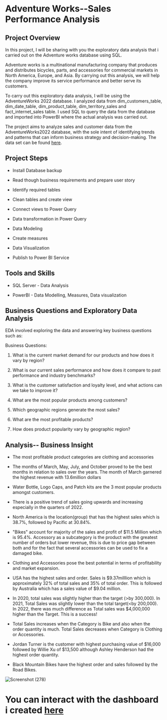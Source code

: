 # Adventure Works--Sales Performance Analysis


## Project Overview
In this project, I will be sharing with you the exploratory data analysis that i carried out on the Adventure works database using SQL. 

Adventure works is a multinational manufacturing company that produces and distributes bicycles, parts, and accessories for commercial markets in North America, Europe, and Asia. By carrying out this analysis, we will help the company improve its service performance and better serve its customers.

To carry out this exploratory data analysis, I will be using the AdventureWorks 2022 database. I analyzed data from dim_customers_table, dim_date_table, dim_product_table, dim_territory_sales and fact_internet_sales table. I used SQL to query the data from the database and imported into PowerBI where the actual analysis was carried out.

The project aims to analyze sales and customer data from the AdventureWorks2022 database, with the sole intent of identifying trends and patterns that can inform business strategy and decision-making.
The data set can be found [here](https://learn.microsoft.com/en-us/sql/samples/adventureworks-install-configure?view=sql-server-ver16&tabs=ssms).


## Project Steps
- Install Database backup

- Read though business requirements and prepare user story

- Identify required tables

- Clean tables and create view

- Connect views to Power Query

- Data transformation in Power Query

- Data Modeling

- Create measures

- Data Visualization

- Publish to Power BI Service


## Tools and Skills 
- SQL Server - Data Analysis

- PowerBI - Data Modelling, Measures, Data visualization

## Business Questions and Exploratory Data Analysis
EDA involved exploring the data and answering key business questions such as:

Business Questions:
1.	What is the current market demand for our products and how does it vary by region?

2.	What is our current sales performance and how does it compare to past performance and industry benchmarks?

3.	What is the customer satisfaction and loyalty level, and what actions can we take to improve it?
   
4.	What are the most popular products among customers?
5.	Which geographic regions generate the most sales?
6.	What are the most profitable products?
7.	How does product popularity vary by geographic region?


## Analysis-- Business Insight
- The most profitable product categories are clothing and accessories
- The months of March, May, July, and October proved to be the best months in relation to sales over the years. The month of March garnered the highest revenue with 13.6million dollars
- Water Bottle, Logo Caps, and Patch kits are the 3 most popular products amongst customers.
- There is a positive trend of sales going upwards and increasing especially in the quarters of 2022.

- North America is the location(group) that has the highest sales which is 38.7%, followed by Pacific at 30.84%.

- "Bikes" account for majority of the sales and profit of $11.5 Million which is 95.4%. Accessory as a subcategory is the product with the greatest number of orders but lower revenue, this is due to price gap between both and for the fact that several accessories can be used to fix a damaged bike.
- Clothing and Accessories pose the best potential in terms of profitability and market expansion.

- USA has the highest sales and order. Sales is $9.37milllion which is approximately 32% of total sales and 35% of total order. This is followed by Australia which has a sales value of $9.04 million.

- In 2020, total sales was slightly higher than the target (>by 300,000). In 2021, Total Sales was slightly lower than the total target(<by 200,000). In 2022, there was much difference as Total sales was $4,000,000 higher than the Target. This is a success!

- Total Sales increases when the Category is Bike and also when the order quantity is much. Total Sales decreases when Category is Clothing or Accessories.

- Jordan Turner is the customer with highest purchasing value of $16,000 followed by Willie Xu of $13,500 although Ashley Henderson had the highest order quantity.

- Black Mountain Bikes have the highest order and sales followed by the Road Bikes.


  
![Screenshot (278)](https://github.com/NofisatAdegbenro/Sales-Performance-Analysis/assets/146222025/c72cc247-445a-4893-bc22-1338686938d8)

# You can interact with the dashboard i created [here](https://app.powerbi.com/view?r=eyJrIjoiNWMxNGU2NjctY2Y2Yi00NjZkLWIyOTEtYzA0MjMyYTZkMGM2IiwidCI6IjE4YWE1MWIzLWRiYzAtNGE1Zi1hODExLTMzZmQyMDQ2ZWFjZiJ9)



